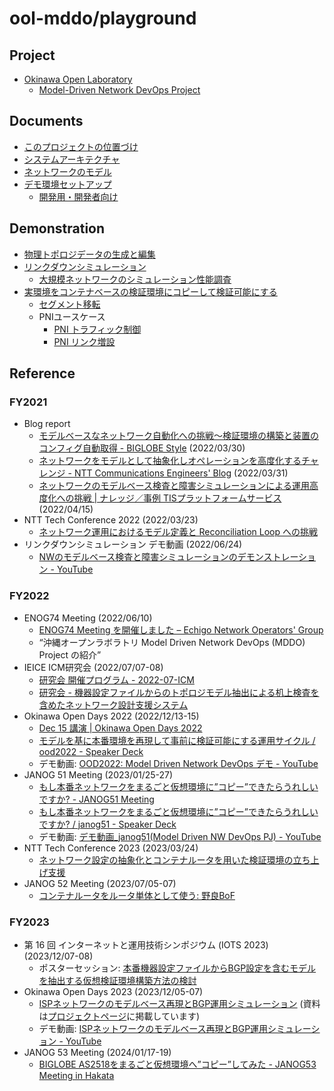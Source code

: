 # ool-mddo/playground

## Project

* [Okinawa Open Laboratory](https://www.okinawaopenlabs.org/)
  * [Model-Driven Network DevOps Project](https://www.okinawaopenlabs.org/mdnd)

## Documents

* [このプロジェクトの位置づけ](./doc/project_positioning.md)
* [システムアーキテクチャ](./doc/system_architecture.md)
* [ネットワークのモデル](./doc/network_model.md)
* [デモ環境セットアップ](./doc/provision.md)
  * [開発用・開発者向け](./doc/development.md)

## Demonstration

* [物理トポロジデータの生成と編集](./demo/layer1_topology/README.md)
* [リンクダウンシミュレーション](./demo/linkdown_simulation/README.md)
  * [大規模ネットワークのシミュレーション性能調査](./demo/multi_region_expr/README.md)
* [実環境をコンテナベースの検証環境にコピーして検証可能にする](./demo/copy_to_emulated_env/README.md)
  * [セグメント移転](./demo/copy_to_emulated_env/doc/move_seg/introduction.md)
  * PNIユースケース
    * [PNI トラフィック制御](./demo/copy_to_emulated_env/doc/pni_te/introduction.md)
    * [PNI リンク増設](./demo/copy_to_emulated_env/doc/pni_addlink/introduction.md)

## Reference

### FY2021

* Blog report
  * [モデルベースなネットワーク自動化への挑戦～検証環境の構築と装置のコンフィグ自動取得 - BIGLOBE Style](https://style.biglobe.co.jp/entry/2022/03/30/090000) (2022/03/30)
  * [ネットワークをモデルとして抽象化しオペレーションを高度化するチャレンジ - NTT Communications Engineers' Blog](https://engineers.ntt.com/entry/2022/03/31/090000) (2022/03/31)
  * [ネットワークのモデルベース検査と障害シミュレーションによる運用高度化への挑戦 | ナレッジ／事例 TISプラットフォームサービス](https://www.tis.jp/special/platform_knowledge/nw02/) (2022/04/15)
* NTT Tech Conference 2022 (2022/03/23)
  * [ネットワーク運用におけるモデル定義と Reconciliation Loop への挑戦](https://speakerdeck.com/tjmtrhs/nwyun-yong-niokerumoderuding-yi-toreconciliation-loophefalsetiao-zhan)
* リンクダウンシミュレーション デモ動画 (2022/06/24)
  * [NWのモデルベース検査と障害シミュレーションのデモンストレーション - YouTube](https://youtu.be/wu9IWRbiKKU)

### FY2022

* ENOG74 Meeting (2022/06/10)
  * [ENOG74 Meeting を開催しました – Echigo Network Operators' Group](https://enog.jp/archives/2572)
  * “沖縄オープンラボラトリ Model Driven Network DevOps (MDDO) Project の紹介”
* IEICE ICM研究会 (2022/07/07-08)
  * [研究会 開催プログラム - 2022-07-ICM](https://ken.ieice.org/ken/program/index.php?tgs_regid=2999890161ea46d8a46d7d0ab86457b95ea553f8b858d0678bf9a3535b3e8b1d&tgid=IEICE-ICM)
  * [研究会 - 機器設定ファイルからのトポロジモデル抽出による机上検査を含めたネットワーク設計支援システム](https://ken.ieice.org/ken/paper/20220708FCkR/)
* Okinawa Open Days 2022 (2022/12/13-15)
  * [Dec 15 講演 | Okinawa Open Days 2022](https://www.okinawaopendays.com/session-dec15-oolpj-2)
  * [モデルを基に本番環境を再現して事前に検証可能にする運用サイクル / ood2022 - Speaker Deck](https://speakerdeck.com/corestate55/ood2022)
  * デモ動画: [OOD2022: Model Driven Network DevOps デモ - YouTube​](https://youtu.be/SHexAIO7awE)
* JANOG 51 Meeting (2023/01/25-27)
  * [もし本番ネットワークをまるごと仮想環境に”コピー”できたらうれしいですか? - JANOG51 Meeting](https://www.janog.gr.jp/meeting/janog51/copy/)
  * [もし本番ネットワークをまるごと仮想環境に”コピー”できたらうれしいですか? / janog51 - Speaker Deck](https://speakerdeck.com/corestate55/janog51)
  * デモ動画: [デモ動画_janog51(Model Driven NW DevOps PJ) - YouTube](https://youtu.be/xRxpsly1kls)
* NTT Tech Conference 2023 (2023/03/24)
  * [ネットワーク設定の抽象化とコンテナルータを用いた検証環境の立ち上げ支援](https://speakerdeck.com/tjmtrhs/ntt-tech-conf-2023)
* JANOG 52 Meeting (2023/07/05-07)
  * [コンテナルータをルータ単体として使う: 野良BoF](https://drive.google.com/file/d/1qmufTTErWtO9Ll_sV-7mmQ7ynF7djMY2/view)

### FY2023
* 第 16 回 インターネットと運用技術シンポジウム (IOTS 2023) (2023/12/07-08)
  * ポスターセッション: [本番機器設定ファイルからBGP設定を含むモデルを抽出する仮想検証環境構築方法の検討](http://id.nii.ac.jp/1001/00231069/)
* Okinawa Open Days 2023 (2023/12/05-07)
  * [ISPネットワークのモデルベース再現とBGP運用シミュレーション](https://www.okinawaopendays.com/post/hiroshimaeno) (資料は[プロジェクトページ](https://www.okinawaopenlabs.org/mdnd)に掲載しています)
  * デモ動画: [ISPネットワークのモデルベース再現とBGP運用シミュレーション - YouTube](https://www.youtube.com/watch?v=kdPh17xdPiM)
* JANOG 53 Meeting (2024/01/17-19)
  * [BIGLOBE AS2518をまるごと仮想環境へ”コピー”してみた - JANOG53 Meeting in Hakata](https://www.janog.gr.jp/meeting/janog53/as2518/)
